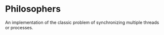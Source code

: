 # Philosophers

An implementation of the classic problem of synchronizing multiple threads
or processes.